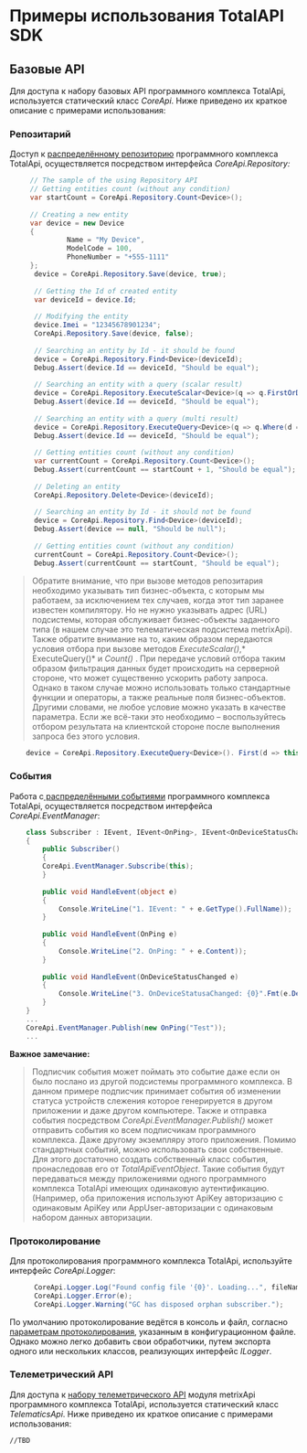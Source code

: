 Примеры использования TotalAPI SDK
===============================================
Базовые API
-----------------------------------
Для доступа к набору базовых API программного комплекса TotalApi, используется статический класс *CoreApi*. Ниже приведено их краткое описание с примерами использования:
### Репозитарий
Доступ к [распределённому репозиторию](http://) программного комплекса TotalApi, осуществляется посредством интерфейса *CoreApi.Repository:*
```C#
	 // The sample of the using Repository API
	 // Getting entities count (without any condition)
	 var startCount = CoreApi.Repository.Count<Device>();
	
	 // Creating a new entity
	 var device = new Device
	 {
        	  Name = "My Device", 
        	  ModelCode = 100,
        	  PhoneNumber = "+555-1111"
     };
      device = CoreApi.Repository.Save(device, true);
    
      // Getting the Id of created entity
      var deviceId = device.Id;
    
      // Modifying the entity
      device.Imei = "12345678901234";
      CoreApi.Repository.Save(device, false);
      
      // Searching an entity by Id - it should be found
      device = CoreApi.Repository.Find<Device>(deviceId);
      Debug.Assert(device.Id == deviceId, "Should be equal");
      
      // Searching an entity with a query (scalar result)
      device = CoreApi.Repository.ExecuteScalar<Device>(q => q.FirstOrDefault(d => d.Imei == "12345678901234"));
      Debug.Assert(device.Id == deviceId, "Should be equal");
     
      // Searching an entity with a query (multi result)
      device = CoreApi.Repository.ExecuteQuery<Device>(q => q.Where(d => d.Imei == "12345678901234")).First();
      Debug.Assert(device.Id == deviceId, "Should be equal");
      
      // Getting entities count (without any condition)
      var currentCount = CoreApi.Repository.Count<Device>();
      Debug.Assert(currentCount == startCount + 1, "Should be equal");
      
      // Deleting an entity
      CoreApi.Repository.Delete<Device>(deviceId);
      
      // Searching an entity by Id - it should not be found
      device = CoreApi.Repository.Find<Device>(deviceId);
      Debug.Assert(device == null, "Should be null");
      
      // Getting entities count (without any condition)
      currentCount = CoreApi.Repository.Count<Device>();
      Debug.Assert(currentCount == startCount, "Should be equal");
```
> Обратите внимание, что при вызове методов репозитария необходимо указывать тип бизнес-объекта, с которым мы работаем, за исключением тех случаев, когда этот тип заранее известен компилятору. Но не нужно указывать адрес (URL) подсистемы, которая обслуживает бизнес-объекты заданного типа (в нашем случае это телематическая подсистема metrixApi). 
> Также обратите внимание на то, каким образом передаются условия отбора при вызове методов *ExecuteScalar()*,* ExecuteQuery()* и *Count()* .  При передаче условий отбора таким образом фильтрация данных будет происходить на серверной стороне, что может существенно ускорить работу запроса. Однако в таком случае можно использовать только стандартные функции и операторы, а также реальные поля бизнес-объектов.  Другими словами, не любое условие можно указать в качестве параметра. Если же всё-таки это необходимо – воспользуйтесь отбором результата на клиентской стороне после выполнения запроса без этого условия.
```C#
    device = CoreApi.Repository.ExecuteQuery<Device>(). First(d => this.IsMatched(d));
```

### События
Работа с[ распределёнными событиями](http://) программного комплекса TotalApi, осуществляется посредством интерфейса *CoreApi.EventManager*: 

```C#
    class Subscriber : IEvent, IEvent<OnPing>, IEvent<OnDeviceStatusChanged>
    {
    	public Subscriber()
    	{
		CoreApi.EventManager.Subscribe(this);
    	}
    
    	public void HandleEvent(object e)
    	{
       		Console.WriteLine("1. IEvent: " + e.GetType().FullName));
     	}
    
    	public void HandleEvent(OnPing e)
    	{
    		Console.WriteLine("2. OnPing: " + e.Content));
    	}
    
    	public void HandleEvent(OnDeviceStatusChanged e)
    	{
    		Console.WriteLine("3. OnDeviceStatusaChanged: {0}".Fmt(e.DeviceStatus.Id)));
    	}
    }  
    ...
    CoreApi.EventManager.Publish(new OnPing("Test"));
    ...
```
**Важное замечание:** 
> Подписчик события может поймать это событие даже если он было послано из другой подсистемы программного комплекса. В данном примере подписчик принимает события об изменении статуса устройств слежения которое генерируется в другом приложении и даже другом компьютере.
> Также и отправка события посредством *CoreApi.EventManager.Publish()* может отправить события ко всем подписчикам программного комплекса. Даже другому экземпляру этого приложения.
> Помимо стандартных событий, можно использовать свои собственные. Для этого достаточно создать собственный класс события, пронаследовав его от *TotalApiEventObject*. Такие события будут передаваться между приложениями одного программного комплекса TotalApi имеющих одинаковую аутентификацию. (Например, оба приложения используют ApiKey авторизацию с одинаковым ApiKey или AppUser-авторизации с одинаковым набором данных авторизации.

### Протоколирование
Для протоколирования программного комплекса TotalApi, используйте интерфейс *CoreApi.Logger*:

```C#
      CoreApi.Logger.Log("Found config file '{0}'. Loading...", fileName);
      CoreApi.Logger.Error(e);
      CoreApi.Logger.Warning("GC has disposed orphan subscriber.");
```
По умолчанию протоколирование ведётся в консоль и файл, согласно [параметрам протоколирования](sdksettings.md), указанным в конфигурационном файле. Однако можно легко добавить свои обработчики, путем экспорта одного или нескольких классов, реализующих интерфейс *ILogger*.


### Телеметрический API
Для доступа к [набору телеметрического API](http://) модуля metrixApi программного комплекса TotalApi, используется статический класс *TelematicsApi*. Ниже приведено их краткое описание с примерами использования:


    //TBD

